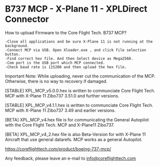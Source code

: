 
# B737 MCP - X-Plane 11 - XPLDirect Connector

How to upload Firmware to the Core Flight Tech. B737 MCP?

    -Close all applications and be sure X-Plane 11 is not running at the background. 
    -Connect MCP via USB. Open Xloader.exe , and click file selection button. 
    -Find correct hex file. And then Select device as Mega2560. 
    -Com port is the USB port which MCP connected. 
    -Check baud rate is 115200 and then upload the hex file. 
  
  
Important Note: While uploading, never cut the communication of the MCP. Otherwise, there is no way to recovery if damaged.

[STABLE] XPL_MCP_v5.0.0.hex is written to communciate Core Flight Tech. MCP with X-Plane 11 Zibo737 3.51.0 and further versions.

[STABLE] XPL_MCP_v4.1.1.hex is written to communciate Core Flight Tech. MCP with X-Plane 11 Zibo737 3.49 and earlier versions.

[BETA] XPL_MCP_v4.hex file is for communicating the General Autopilot with the Core Flight Tech. MCP and X-Plane11 Zibo737.

[BETA] XPL_MCP_v4_2.hex file is also Beta-Version for with X-Plane 11 Aircraft that use general datarefs. MCP works as a general Autopilot.

https://coreflighttech.com/product/boeing-737-mcp/

Any feedback, please leave an e-mail to info@coreflighttech.com
